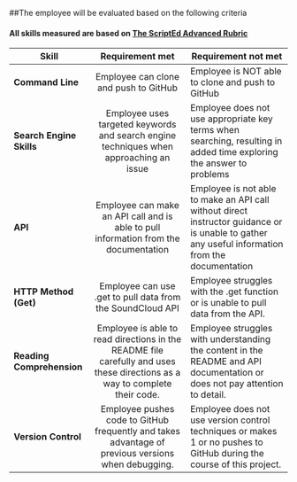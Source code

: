 ##The employee will be evaluated based on the following criteria
#### All skills measured are based on [The ScriptEd Advanced Rubric](https://docs.google.com/spreadsheets/d/1734O8FGmEj5K-OOxvWkcFEQ6AQNlyOoAL97RJfLpCnk/edit?usp=sharing)

| Skill | Requirement met | Requirement not met | 
|-------|:-------:|------ |
| **Command Line** | Employee can clone and push to GitHub | Employee is NOT able to clone and push to GitHub |
| **Search Engine Skills** | Employee uses targeted keywords and search engine techniques when approaching an issue| Employee does not use appropriate key terms when searching, resulting in added time exploring the answer to problems|
| **API** | Employee can make an API call and is able to pull information from the documentation | Employee is not able to make an API call without direct instructor guidance or is unable to gather any useful information from the documentation|
| **HTTP Method (Get)** | Employee can use .get to pull data from the SoundCloud API | Employee struggles with the .get function or is unable to pull data from the API.|
| **Reading Comprehension** | Employee is able to read directions in the README file carefully and uses these directions as a way to complete their code.  | Employee struggles with understanding the content in the README and API documentation or does not pay attention to detail.|
| **Version Control** | Employee pushes code to GitHub frequently  and takes advantage of previous versions when debugging. | Employee does not use version control techniques or makes 1 or no pushes to GitHub during the course of this project. | 
